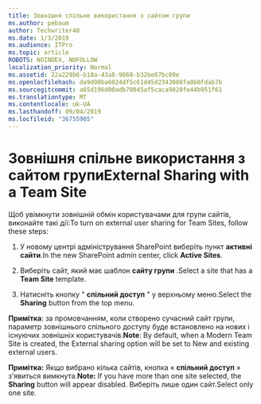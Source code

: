 ```yaml
---
title: Зовнішня спільне використання з сайтом групи
ms.author: pebaum
author: Techwriter40
ms.date: 1/3/2019
ms.audience: ITPro
ms.topic: article
ROBOTS: NOINDEX, NOFOLLOW
localization_priority: Normal
ms.assetid: 22a229b6-b18a-43a8-9868-b32be87bc09e
ms.openlocfilehash: da9d90ba6024df5c61d45d2343008fa0b0fdab7b
ms.sourcegitcommit: a65d196d00adb70045af5caca9828fe44b951f61
ms.translationtype: MT
ms.contentlocale: uk-UA
ms.lasthandoff: 09/04/2019
ms.locfileid: "36755905"
---
```

# <a name="external-sharing-with-a-team-site"></a><span data-ttu-id="33cc6-102">Зовнішня спільне використання з сайтом групи</span><span class="sxs-lookup"><span data-stu-id="33cc6-102">External Sharing with a Team Site</span></span>

<span data-ttu-id="33cc6-103">Щоб увімкнути зовнішній обмін користувачами для групи сайтів, виконайте такі дії:</span><span class="sxs-lookup"><span data-stu-id="33cc6-103">To turn on external user sharing for Team Sites, follow these steps:</span></span> 
  
1. <span data-ttu-id="33cc6-104">У новому центрі адміністрування SharePoint виберіть пункт **активні сайти**.</span><span class="sxs-lookup"><span data-stu-id="33cc6-104">In the new SharePoint admin center, click **Active Sites**.</span></span>
  
2. <span data-ttu-id="33cc6-105">Виберіть сайт, який має шаблон **сайту групи** .</span><span class="sxs-lookup"><span data-stu-id="33cc6-105">Select a site that has a **Team Site** template.</span></span> 
  
3. <span data-ttu-id="33cc6-106">Натисніть кнопку " **спільний доступ** " у верхньому меню.</span><span class="sxs-lookup"><span data-stu-id="33cc6-106">Select the **Sharing** button from the top menu.</span></span> 
  
 <span data-ttu-id="33cc6-107">**Примітка**: за промовчанням, коли створено сучасний сайт групи, параметр зовнішнього спільного доступу буде встановлено на нових і існуючих зовнішніх користувачів.</span><span class="sxs-lookup"><span data-stu-id="33cc6-107">**Note**: By default, when a Modern Team Site is created, the External sharing option will be set to New and existing external users.</span></span> 
  
 <span data-ttu-id="33cc6-108">**Примітка:** Якщо вибрано кілька сайтів, кнопка « **спільний доступ** » з'явиться вимкнута.</span><span class="sxs-lookup"><span data-stu-id="33cc6-108">**Note:** If you have more than one site selected, the **Sharing** button will appear disabled.</span></span> <span data-ttu-id="33cc6-109">Виберіть лише один сайт.</span><span class="sxs-lookup"><span data-stu-id="33cc6-109">Select only one site.</span></span> 
  

